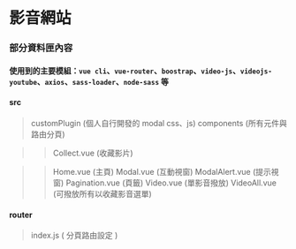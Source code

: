 # 影音網站
### 部分資料匣內容
#### 使用到的主要模組：`vue cli`、`vue-router`、`boostrap`、`video-js`、`videojs-youtube`、`axios`、`sass-loader`、`node-sass` 等

#### src
> customPlugin (個人自行開發的 modal css、js)
> components (所有元件與路由分頁)

>> Collect.vue (收藏影片)

>> Home.vue (主頁)
>> Modal.vue (互動視窗)
>> ModalAlert.vue (提示視窗)
>> Pagination.vue (頁籤)
>> Video.vue (單影音撥放)
>> VideoAll.vue (可撥放所有以收藏影音選單)
#### router
> index.js ( 分頁路由設定 )
